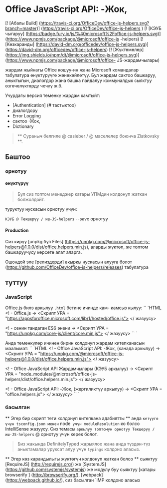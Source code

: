 # Office JavaScript API: -Жок,

[! [Абалы Build] (https://travis-ci.org/OfficeDev/office-js-helpers.svg?branch=master)] (https://travis-ci.org/OfficeDev/office-js-helpers )
[! [КЭУБ чыгаруу] (https://badge.fury.io/js/%40microsoft%2Foffice-js-helpers.svg)] (https://www.npmjs.com/package/@microsoft/office-js -helpers)
[! [Көзкаранды] (https://david-dm.org/officedev/office-js-helpers.svg)] (https://david-dm.org/officedev/office-js-helpers)
[! [Жүктөмөлөр] (https://img.shields.io/npm/dt/@microsoft/office-js-helpers.svg)] (https://www.npmjs.com/package/@microsoft/office- JS-жардамчылары)

жардам жыйнагы Office кошуу-ин жана Microsoft командалар табулатура өнүктүрүүгө жөнөкөйлөтүү. Бул жардам сактоо башкаруу, аныктыгын, диалогдор жана башка пайдалуу коммуналдык сыяктуу өзгөчөлүктөрдү чечүү ж.б.

Учурдагы версия төмөнкү жардам камтыйт:
- [Authentication] (# тастыктоо)
- диалогдору
- Error Logging
- сактоо -Жок,
- Dictionary

> ** Сураныч белгиле @ casieber / @ маселелер боюнча Zlatkovsky **.

## Баштоо

### орнотуу

#### өнүктүрүү
> Бул сиз топтом менеджер катары УПМдин колдонуп жаткан болжолдойт.

туруктуу нускасын орнотуу үчүн:

`КЭУБ @ Текшерүү / иш-JS-helpers` --save орнотуу

#### Production

Сиз кирүү [unpkg бул Files] (https://unpkg.com/@microsoft/office-js-helpers@1.0.0/dist/office.helpers.min.js), аларды жүктөп, же топтом башкаруучусу көрсөтө алат аларга.

Ошондой эле [релиздерди] акыркы нускасын алууга болот (https://github.com/OfficeDev/office-js-helpers/releases) табулатура

## туттуу

### JavaScript

Office.js билэ аркылуу `.html` бетине ичинде кам- камсыз кылуу:
`` `HTML
<! - Office.js ->
<Скрипт УРА = "https://appsforoffice.microsoft.com/lib/1/hosted/office.js"> </ жазуусу>

<! - сенин тандаган ES6 энени ->
<Скрипт УРА = "https://unpkg.com/core-js/client/core.min.js"> </ жазуусу>
`` `

Анда төмөнкүлөр ичинен бирин колдонуп жардам китепканасын маалымат:
`` `HTML
<! - Office JavaScript API: -Жок, (канада аркылуу) ->
<Скрипт УРА = "https://unpkg.com/@microsoft/office-js-helpers@1.0.0/dist/office.helpers.min.js"> </ жазуусу>

<! - Office JavaScript API Жардамчылары (КЭУБ аркылуу) ->
<Скрипт УРА = "node_modules/@microsoft/office-js-helpers/dist/office.helpers.min.js"> </ жазуусу>

<! - Office JavaScript API: -Жок, (жергиликтүү аркылуу) ->
<Скрипт УРА = "office.helpers.js"> </ жазуусу>
`` `

### басылган

** Эгер бир скрипт теги колдонуп китепкана адабиятты ** анда `кетүүгө үчүн tsconfig.json менен` node` үчүн moduleResolution` ко болсо IntelliSense жазуусу. Сиз темасы `аркылуу топтомун орнотуу Текшерүү / иш-JS-helpers` @ орнотуу үчүн керек болот.

> Биз жакында DefinitelyTyped жарыялоо жана анда түздөн-түз аныктамалар уруксат алуу үчүн `typings` колдоно аласыз.

** Эгер көз карандылыгы жүктөгүч колдонуп жаткан болсо ** сыяктуу [RequireJS] (http://requirejs.org/) же [SystemJS] (https://github.com/systemjs/systemjs) же модулу буу сыяктуу [катары browserify ] (http://browserify.org/), [webpack] (https://webpack.github.io/), сиз басылган `IMP колдоно аласыз
